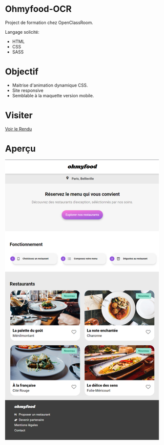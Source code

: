 # Ohmyfood-OCR

Project de formation chez OpenClassRoom.

Langage solicité:
- HTML
- CSS
- SASS

# Objectif 

- Maitrise d'animation dynamique CSS.
- Site responsive
- Semblable à la maquette version mobile.

# Visiter

[Voir le Rendu]( https://nerion-1337.github.io/ohmyfood-OCR/)


# Aperçu
![screenshot du site](./0-Order-Mission/screen/ohmyfood.png)


